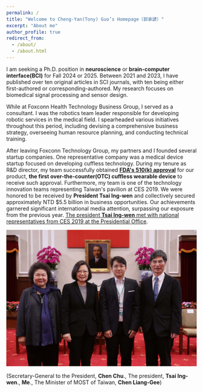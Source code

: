 ```yaml
---
permalink: /
title: "Welcome to Cheng-Yan(Tony) Guo’s Homepage（郭承諺）"
excerpt: "About me"
author_profile: true
redirect_from: 
  - /about/
  - /about.html
---
```


I am seeking a Ph.D. position in **neuroscience** or **brain-computer interface(BCI)** for Fall 2024 or 2025. Between 2021 and 2023, I have published over ten original articles in SCI journals, with ten being either first-authored or corresponding-authored. My research focuses on biomedical signal processing and sensor design.

While at Foxconn Health Technology Business Group, I served as a consultant. I was the robotics team leader responsible for developing robotic services in the medical field. I spearheaded various initiatives throughout this period, including devising a comprehensive business strategy, overseeing human resource planning, and conducting technical training.

After leaving Foxconn Technology Group, my partners and I founded several startup companies. One representative company was a medical device startup focused on developing cuffless technology. During my tenure as R&D director, my team successfully obtained  [**FDA's 510(k) approval**](https://www.accessdata.fda.gov/scripts/cdrh/cfdocs/cfpmn/pmn.cfm?ID=K222658)  for our product, **the first over-the-counter(OTC) cuffless wearable device** to receive such approval. Furthermore, my team is one of the technology innovation teams representing Taiwan's pavilion at CES 2019. We were honored to be received by **President Tsai Ing-wen** and collectively secured approximately NTD $5.5 billion in business opportunities. Our achievements garnered significant international media attention, surpassing our exposure from the previous year. [The president **Tsai Ing-wen** met with national representatives from CES 2019 at the Presidential Office](https://www.taiwannews.com.tw/en/news/3646420).

![Met President Tsai Ing-wen](/images/Met%20President%20Tsai%20Ing-wen.jpg "Met President Tsai Ing-wen")

(Secretary-General to the President, **Chen Chu**., The president, **Tsai Ing-wen**., **Me**., The Minister of MOST of Taiwan, **Chen Liang-Gee**)
